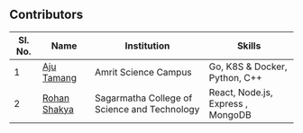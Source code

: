 ## Contributors

| Sl. No. | Name                                    | Institution          | Skills                        |
| ------- | --------------------------------------- | -------------------- | ----------------------------- |
| 1       | [Aju Tamang](https://github.com/aju100) | Amrit Science Campus | Go, K8S & Docker, Python, C++ |
| 2       | [Rohan Shakya](https://github.com/Rohan-Shakya) | Sagarmatha College of Science and Technology | React, Node.js, Express , MongoDB |
